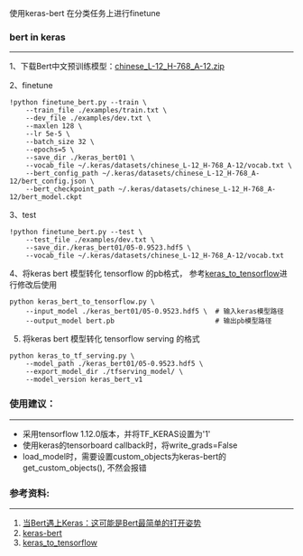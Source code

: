 使用keras-bert 在分类任务上进行finetune

### bert in keras
-------------
1、下载Bert中文预训练模型：[chinese_L-12_H-768_A-12.zip](https://storage.googleapis.com/bert_models/2018_11_03/chinese_L-12_H-768_A-12.zip)

2、finetune
```
!python finetune_bert.py --train \
    --train_file ./examples/train.txt \
    --dev_file ./examples/dev.txt \
    --maxlen 128 \
    --lr 5e-5 \
    --batch_size 32 \
    --epochs=5 \
    --save_dir ./keras_bert01 \
    --vocab_file ~/.keras/datasets/chinese_L-12_H-768_A-12/vocab.txt \
    --bert_config_path ~/.keras/datasets/chinese_L-12_H-768_A-12/bert_config.json \
    --bert_checkpoint_path ~/.keras/datasets/chinese_L-12_H-768_A-12/bert_model.ckpt
```

3、test
```
!python finetune_bert.py --test \
    --test_file ./examples/dev.txt \
    --save_dir./keras_bert01/05-0.9523.hdf5 \
    --vocab_file ~/.keras/datasets/chinese_L-12_H-768_A-12/vocab.txt
```


4、将keras bert 模型转化 tensorflow 的pb格式， 参考[keras_to_tensorflow](kerashttps://github.com/amir-abdi/keras_to_tensorflow)进行修改后使用
```
python keras_bert_to_tensorflow.py \
    --input_model ./keras_bert01/05-0.9523.hdf5 \  # 输入keras模型路径
    --output_model bert.pb                         # 输出pb模型路径
```

5. 将keras bert 模型转化 tensorflow serving 的格式
```
python keras_to_tf_serving.py \
    --model_path ./keras_bert01/05-0.9523.hdf5 \
    --export_model_dir ./tfserving_model/ \
    --model_version keras_bert_v1
```

### 使用建议：
-------
- 采用tensorflow 1.12.0版本，并将TF_KERAS设置为'1'
- 使用keras的tensorboard callback时，将write_grads=False
- load_model时，需要设置custom_objects为keras-bert的get_custom_objects(), 不然会报错

### 参考资料:
-----------
1. [当Bert遇上Keras：这可能是Bert最简单的打开姿势](https://spaces.ac.cn/archives/6736)
2. [keras-bert](https://github.com/CyberZHG/keras-bert)
3. [keras_to_tensorflow](https://github.com/amir-abdi/keras_to_tensorflow)

